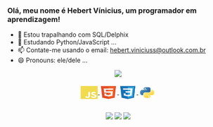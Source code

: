 ### Olá, meu nome é Hebert Vínicius, um programador em aprendizagem!
- 🔭 Estou trapalhando com SQL/Delphix
- 🌱 Estudando Python/JavaScript ...
- 📫 Contate-me usando o email: hebert.viniciuss@outlook.com.br
- 😄 Pronouns: ele/dele ...

<div align="center">
  <a href="https://github.com/hebertsouzaa">
  <img height="149em" src="https://github-readme-stats.vercel.app/api?username=hebertsouzaa&show_icons=true&theme=dark&include_all_commits=true&count_private=true"/>
</div>
  <div style="display: inline_block" align="center"><br>
  <img align="center" alt="Hebert-Js" height="30" width="40" src="https://raw.githubusercontent.com/devicons/devicon/master/icons/javascript/javascript-plain.svg">
  <img align="center" alt="Hebert-HTML" height="30" width="40" src="https://raw.githubusercontent.com/devicons/devicon/master/icons/html5/html5-original.svg">
  <img align="center" alt="Hebert-CSS" height="30" width="40" src="https://raw.githubusercontent.com/devicons/devicon/master/icons/css3/css3-original.svg">
  <img align="center" alt="Hebert-Python" height="30" width="40" src="https://raw.githubusercontent.com/devicons/devicon/master/icons/python/python-original.svg">
</div>
  
 ##
  
<div align="center">
  <a href="https://www.instagram.com/hebert_viniciuss/" target="_blank"><img src="https://img.shields.io/badge/-Instagram-%23E4405F?style=for-the-badge&logo=instagram&logoColor=white" target="_blank"></a>
  <a href = "mailto:hebert.viniciuss@outlook.com.br"><img src="https://img.shields.io/badge/-Gmail-%23333?style=for-the-badge&logo=gmail&logoColor=white" target="_blank"></a>
  <a href="https://www.linkedin.com/in/hebert-souza-bb197516a" target="_blank"><img src="https://img.shields.io/badge/-LinkedIn-%230077B5?style=for-the-badge&logo=linkedin&logoColor=white" target="_blank"></a> 
</div>
  <div data-iframe-width="150" data-iframe-height="270" data-share-badge-id="88f3896e-3946-411b-9d75-fac783b095df" data-share-badge-host="https://www.credly.com"></div><script type="text/javascript" async src="//cdn.credly.com/assets/utilities/embed.js"></script>
